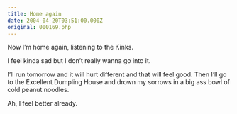 ```yaml
---
title: Home again
date: 2004-04-20T03:51:00.000Z
original: 000169.php
---
```


Now I’m home again, listening to the Kinks.

I feel kinda sad but I don’t really wanna go into it.

I’ll run tomorrow and it will hurt different and that will feel good. Then I’ll go to the Excellent Dumpling House and drown my sorrows in a big ass bowl of cold peanut noodles.

Ah, I feel better already.

<!-- <div class="commentdivider"></div><span class="commentheader">4 Comments</span>

<div class="commentdivider">
<span class="commentauthorbox">Posted by <a href="mailto&#58;lauren&#64;balthrop&#46;com">Bama</a></span>
<span class="commentdatebox">Monday, April 19, 2004</span>
<span class="commenttimebox">11:56 PM</span>
</div>
<div class="commentbody">send me some cold sesame noodles.

i love you.

p.z i just vomited all over my dress. oh the end of the semester always feels great….all over my clothes</div>

<div class="commentdivider">
<span class="commentauthorbox">Posted by kmley</span>
<span class="commentdatebox">Tuesday, April 20, 2004</span>
<span class="commenttimebox"> 7:00 PM</span>
</div>
<div class="commentbody">we’ll i can attest to this; the boy did hog the entire bowl, but that’s ok. and, if it’s any consolation, we’re much better off now that you’re back.</div>
<div class="commentdivider">
<span class="commentauthorbox">Posted by <a href="mailto&#58;lauren&#64;balthrop&#46;com">Bama</a></span>
<span class="commentdatebox">Wednesday, April 21, 2004</span>
<span class="commenttimebox"> 1:13 PM</span>
</div>
<div class="commentbody">I’ve decided that I want to come on tour with you. I could be your roadie. yippy skippy.</div>
<div class="commentdivider">
<span class="commentauthorbox">Posted by <a href="http://www.pascal.com/cgi-bin/mt/mt-comments.cgi?__mode=red&id=673">rosie</a></span>
<span class="commentdatebox">Wednesday, April 21, 2004</span>
<span class="commenttimebox"> 4:44 PM</span>
</div>
<div class="commentbody">hello pascal… I am going to come to NYC and make you feel better. sorry that I haven’t written you back yet (may this suffice, however public it is. I’ll type something privately later). I’m hoping that your workout will prepare you for ‘lugging my gear’ (just kidding, because actually my gear is so very light). LOVE AND RICE CAKES, rosie</div> -->
